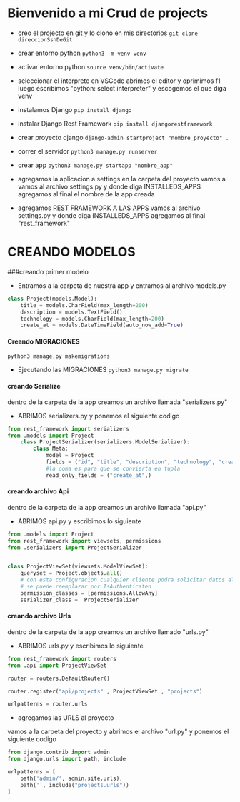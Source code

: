 # Bienvenido a mi Crud de projects

- creo el projecto en git y lo clono en mis directorios
`git clone direccionSshDeGit`


* crear entorno python
`python3 -m venv venv`


* activar entorno python
`source venv/bin/activate`


* seleccionar el interprete en VSCode
abrimos el editor y oprimimos f1 luego escribimos "python: select interpreter" y escogemos el que diga venv


* instalamos Django
`pip install django`


* instalar Django Rest Framework
`pip install djangorestframework`


* crear proyecto django
`django-admin startproject "nombre_proyecto" .`


* correr el servidor
`python3 manage.py runserver`


* crear app
`python3 manage.py startapp "nombre_app"`


* agregamos la aplicacion a settings
en la carpeta del proyecto vamos a
vamos al archivo settings.py y donde diga INSTALLEDS_APPS agregamos al final el nombre de la app creada 


* agregamos REST FRAMEWORK A LAS APPS
vamos al archivo settings.py y donde diga INSTALLEDS_APPS agregamos al final "rest_framework"


# CREANDO MODELOS 

###creando primer modelo
* Entramos a la carpeta de nuestra app y entramos al archivo models.py

```python
class Project(models.Model):
    title = models.CharField(max_length=200)
    description = models.TextField()
    technology = models.CharField(max_length=200)
    create_at = models.DateTimeField(auto_now_add=True)
```

#### Creando MIGRACIONES
`python3 manage.py makemigrations`


* Ejecutando las MIGRACIONES
`python3 manage.py migrate`


#### creando Serialize
dentro de la carpeta de la app creamos un archivo llamada "serializers.py"


* ABRIMOS serializers.py y ponemos el siguiente codigo

```python
from rest_framework import serializers
from .models import Project
    class ProjectSerializer(serializers.ModelSerializer):
        class Meta:
            model = Project
            fields = ("id", "title", "description", "technology", "create_at")
			#la coma es para que se convierta en tupla
            read_only_fields = ("create_at",)
```

#### creando archivo Api
dentro de la carpeta de la app creamos un archivo llamada "api.py"


* ABRIMOS api.py y escribimos lo siguiente

```python
from .models import Project
from rest_framework import viewsets, permissions
from .serializers import ProjectSerializer


class ProjectViewSet(viewsets.ModelViewSet):
    queryset = Project.objects.all()
    # con esta configuracion cualquier cliente podra solicitar datos al server
    # se puede reemplazar por IsAuthenticated
    permission_classes = [permissions.AllowAny]
    serializer_class =  ProjectSerializer
```


#### creando archivo Urls
dentro de la carpeta de la app creamos un archivo llamado "urls.py"

* ABRIMOS urls.py y escribimos lo siguiente

```python
from rest_framework import routers
from .api import ProjectViewSet

router = routers.DefaultRouter()

router.register("api/projects" , ProjectViewSet , "projects")

urlpatterns = router.urls
```


* agregamos las URLS al proyecto 

vamos a la carpeta del proyecto y abrimos el archivo "url.py" y ponemos el siguiente codigo

```python
from django.contrib import admin
from django.urls import path, include

urlpatterns = [
    path('admin/', admin.site.urls),
    path('', include("projects.urls"))
]
```
